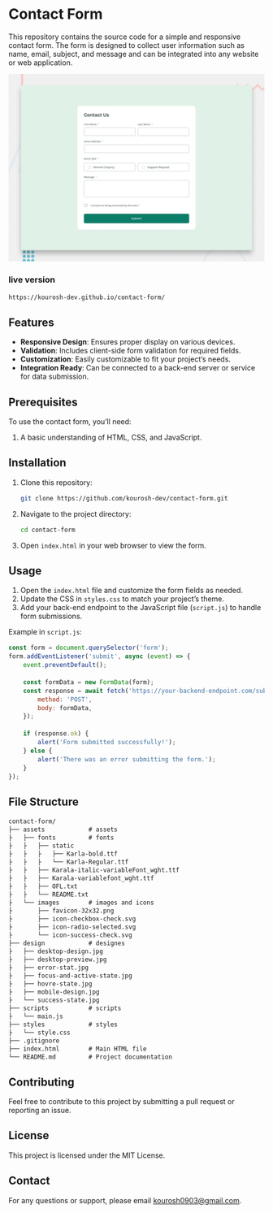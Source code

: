 # Contact Form

This repository contains the source code for a simple and responsive contact form. The form is designed to collect user information such as name, email, subject, and message and can be integrated into any website or web application.

![design review](design/desktop-preview.jpg)

### live version
```
https://kourosh-dev.github.io/contact-form/
```


## Features

- **Responsive Design**: Ensures proper display on various devices.
- **Validation**: Includes client-side form validation for required fields.
- **Customization**: Easily customizable to fit your project’s needs.
- **Integration Ready**: Can be connected to a back-end server or service for data submission.

## Prerequisites

To use the contact form, you’ll need:

1. A basic understanding of HTML, CSS, and JavaScript.

## Installation

1. Clone this repository:

   ```bash
   git clone https://github.com/kourosh-dev/contact-form.git
   ```

2. Navigate to the project directory:

   ```bash
   cd contact-form
   ```

3. Open `index.html` in your web browser to view the form.

## Usage

1. Open the `index.html` file and customize the form fields as needed.
2. Update the CSS in `styles.css` to match your project’s theme.
3. Add your back-end endpoint to the JavaScript file (`script.js`) to handle form submissions.

Example in `script.js`:

```javascript
const form = document.querySelector('form');
form.addEventListener('submit', async (event) => {
    event.preventDefault();

    const formData = new FormData(form);
    const response = await fetch('https://your-backend-endpoint.com/submit', {
        method: 'POST',
        body: formData,
    });

    if (response.ok) {
        alert('Form submitted successfully!');
    } else {
        alert('There was an error submitting the form.');
    }
});
```

## File Structure

```
contact-form/
├── assets            # assets
├   ├── fonts         # fonts
├   ├   ├── static    
├   ├   ├   ├── Karla-bold.ttf
├   ├   ├   └── Karla-Regular.ttf
├   ├   ├── Karala-italic-variableFont_wght.ttf
├   ├   ├── Karala-variablefont_wght.ttf
├   ├   ├── OFL.txt
├   ├   └── README.txt
├   └── images        # images and icons
├       ├── favicon-32x32.png
├       ├── icon-checkbox-check.svg
├       ├── icon-radio-selected.svg
├       └── icon-success-check.svg
├── design            # designes
├   ├── desktop-design.jpg
├   ├── desktop-preview.jpg
├   ├── error-stat.jpg
├   ├── focus-and-active-state.jpg
├   ├── hovre-state.jpg
├   ├── mobile-design.jpg
├   └── success-state.jpg
├── scripts           # scripts
├   └── main.js
├── styles            # styles
├   └── style.css
├── .gitignore
├── index.html        # Main HTML file
└── README.md         # Project documentation
```

## Contributing

Feel free to contribute to this project by submitting a pull request or reporting an issue.

## License

This project is licensed under the MIT License.

## Contact

For any questions or support, please email [kourosh0903@gmail.com](mailto:kourosh0903@gmail.com).

